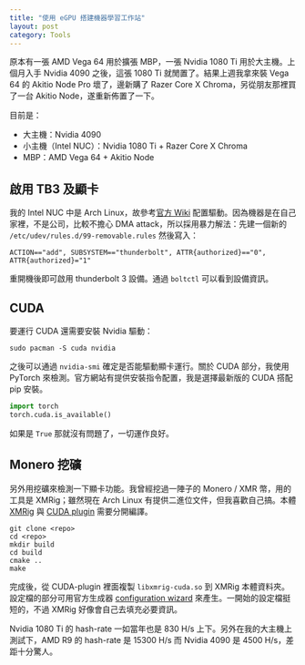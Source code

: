 ```yaml
---
title: "使用 eGPU 搭建機器學習工作站"
layout: post
category: Tools 
---
```


原本有一張 AMD Vega 64 用於擴張 MBP，一張 Nvidia 1080 Ti 用於大主機。上個月入手 Nvidia 4090 之後，這張 1080 Ti 就閒置了。結果上週我拿來裝 Vega 64 的 Akitio Node Pro 壞了，邊新購了 Razer Core X Chroma，另從朋友那裡買了一台 Akitio Node，遂重新佈置了一下。

目前是：
- 大主機：Nvidia 4090
- 小主機（Intel NUC）：Nvidia 1080 Ti + Razer Core X Chroma
- MBP：AMD Vega 64 + Akitio Node

## 啟用 TB3 及顯卡

我的 Intel NUC 中是 Arch Linux，故參考[官方 Wiki](https://wiki.archlinux.org/title/External_GPU) 配置驅動。因為機器是在自己家裡，不是公司，比較不擔心 DMA attack，所以採用暴力解法：先建一個新的 `/etc/udev/rules.d/99-removable.rules` 然後寫入：

```
ACTION=="add", SUBSYSTEM=="thunderbolt", ATTR{authorized}=="0", ATTR{authorized}="1"
```

重開機後即可啟用 thunderbolt 3 設備。通過 `boltctl` 可以看到設備資訊。

## CUDA

要運行 CUDA 還需要安裝 Nvidia 驅動：

```
sudo pacman -S cuda nvidia
```

之後可以通過 `nvidia-smi` 確定是否能驅動顯卡運行。關於 CUDA 部分，我使用 PyTorch 來檢測。官方網站有提供安裝指令配置，我是選擇最新版的 CUDA 搭配 pip 安裝。

``` python
import torch
torch.cuda.is_available()
```

如果是 `True` 那就沒有問題了，一切運作良好。

## Monero 挖礦

另外用挖礦來檢測一下顯卡功能。我曾經挖過一陣子的 Monero / XMR 幣，用的工具是 XMRig；雖然現在 Arch Linux 有提供二進位文件，但我喜歡自己搞。本體 [XMRig](https://github.com/xmrig/xmrig) 與 [CUDA plugin](https://github.com/xmrig/xmrig-cuda) 需要分開編譯。

``` shell
git clone <repo>
cd <repo>
mkdir build
cd build
cmake ..
make
```

完成後，從 CUDA-plugin 裡面複製 `libxmrig-cuda.so` 到 XMRig 本體資料夾。設定檔的部分可用官方生成器 [configuration wizard](https://xmrig.com/wizard) 來產生。一開始的設定檔挺短的，不過 XMRig 好像會自己去填充必要資訊。

Nvidia 1080 Ti 的 hash-rate 一如當年也是 830 H/s 上下。另外在我的大主機上測試下，AMD R9 的 hash-rate 是 15300 H/s 而 Nvidia 4090 是 4500 H/s，差距十分驚人。